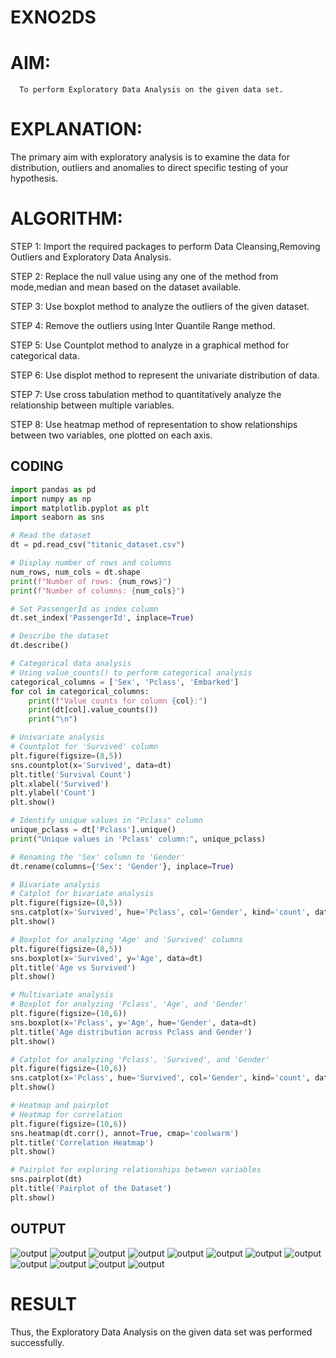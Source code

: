 # EXNO2DS
# AIM:
      To perform Exploratory Data Analysis on the given data set.
      
# EXPLANATION:
  The primary aim with exploratory analysis is to examine the data for distribution, outliers and anomalies to direct specific testing of your hypothesis.
  
# ALGORITHM:
STEP 1: Import the required packages to perform Data Cleansing,Removing Outliers and Exploratory Data Analysis.

STEP 2: Replace the null value using any one of the method from mode,median and mean based on the dataset available.

STEP 3: Use boxplot method to analyze the outliers of the given dataset.

STEP 4: Remove the outliers using Inter Quantile Range method.

STEP 5: Use Countplot method to analyze in a graphical method for categorical data.

STEP 6: Use displot method to represent the univariate distribution of data.

STEP 7: Use cross tabulation method to quantitatively analyze the relationship between multiple variables.

STEP 8: Use heatmap method of representation to show relationships between two variables, one plotted on each axis.

## CODING 
```py
import pandas as pd
import numpy as np
import matplotlib.pyplot as plt
import seaborn as sns

# Read the dataset
dt = pd.read_csv("titanic_dataset.csv")

# Display number of rows and columns
num_rows, num_cols = dt.shape
print(f"Number of rows: {num_rows}")
print(f"Number of columns: {num_cols}")

# Set PassengerId as index column
dt.set_index('PassengerId', inplace=True)

# Describe the dataset
dt.describe()

# Categorical data analysis
# Using value_counts() to perform categorical analysis
categorical_columns = ['Sex', 'Pclass', 'Embarked']
for col in categorical_columns:
    print(f"Value counts for column {col}:")
    print(dt[col].value_counts())
    print("\n")

# Univariate analysis
# Countplot for 'Survived' column
plt.figure(figsize=(8,5))
sns.countplot(x='Survived', data=dt)
plt.title('Survival Count')
plt.xlabel('Survived')
plt.ylabel('Count')
plt.show()

# Identify unique values in "Pclass" column
unique_pclass = dt['Pclass'].unique()
print("Unique values in 'Pclass' column:", unique_pclass)

# Renaming the 'Sex' column to 'Gender'
dt.rename(columns={'Sex': 'Gender'}, inplace=True)

# Bivariate analysis
# Catplot for bivariate analysis
plt.figure(figsize=(8,5))
sns.catplot(x='Survived', hue='Pclass', col='Gender', kind='count', data=dt)
plt.show()

# Boxplot for analyzing 'Age' and 'Survived' columns
plt.figure(figsize=(8,5))
sns.boxplot(x='Survived', y='Age', data=dt)
plt.title('Age vs Survived')
plt.show()

# Multivariate analysis
# Boxplot for analyzing 'Pclass', 'Age', and 'Gender'
plt.figure(figsize=(10,6))
sns.boxplot(x='Pclass', y='Age', hue='Gender', data=dt)
plt.title('Age distribution across Pclass and Gender')
plt.show()

# Catplot for analyzing 'Pclass', 'Survived', and 'Gender'
plt.figure(figsize=(10,6))
sns.catplot(x='Pclass', hue='Survived', col='Gender', kind='count', data=dt)
plt.show()

# Heatmap and pairplot
# Heatmap for correlation
plt.figure(figsize=(10,6))
sns.heatmap(dt.corr(), annot=True, cmap='coolwarm')
plt.title('Correlation Heatmap')
plt.show()

# Pairplot for exploring relationships between variables
sns.pairplot(dt)
plt.title('Pairplot of the Dataset')
plt.show()

```
## OUTPUT
![output](./1.png)
![output](./2.png)
![output](./3.png)
![output](./4.png)
![output](./5.png)
![output](./6.png)
![output](./7.png)
![output](./8.png)
![output](./9.png)
![output](./10.png)
![output](./11.png)
![output](./12.png)

# RESULT       
 Thus, the Exploratory Data Analysis on the given data set was performed successfully.
